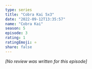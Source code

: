 ```yaml
---
type: series
title: "Cobra Kai 5x3"
date: "2022-09-12T13:35:57"
name: "Cobra Kai"
season: 5
episode: 3
rating: 1
ratingEmoji: ⭐️
share: false
---
```


_[No review was written for this episode]_
